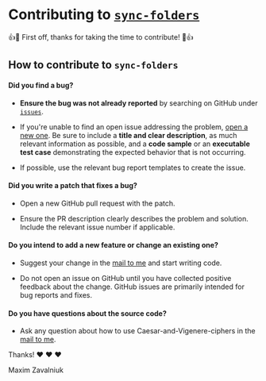 # Contributing to [`sync-folders`](https://github.com/mezgoodle/sync-folders)

:+1::tada: First off, thanks for taking the time to contribute! :tada::+1:

## How to contribute to `sync-folders`

#### **Did you find a bug?**

* **Ensure the bug was not already reported** by searching on GitHub under [`issues`](https://github.com/mezgoodle/sync-folders/issues).

* If you're unable to find an open issue addressing the problem, [open a new one](https://github.com/mezgoodle/sync-folders/issues/new). Be sure to include a **title and clear description**, as much relevant information as possible, and a **code sample** or an **executable test case** demonstrating the expected behavior that is not occurring.

* If possible, use the relevant bug report templates to create the issue.

#### **Did you write a patch that fixes a bug?**

* Open a new GitHub pull request with the patch.

* Ensure the PR description clearly describes the problem and solution. Include the relevant issue number if applicable.

#### **Do you intend to add a new feature or change an existing one?**

* Suggest your change in the [mail to me](mailto:mezgoodle@gmail.com) and start writing code.

* Do not open an issue on GitHub until you have collected positive feedback about the change. GitHub issues are primarily intended for bug reports and fixes.

#### **Do you have questions about the source code?**

* Ask any question about how to use Caesar-and-Vigenere-ciphers in the [mail to me](mailto:mezgoodle@gmail.com).

Thanks! :heart: :heart: :heart:

Maxim Zavalniuk